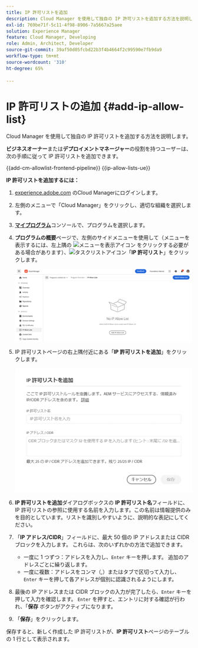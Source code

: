 ```yaml
---
title: IP 許可リストを追加
description: Cloud Manager を使用して独自の IP 許可リストを追加する方法を説明します。
exl-id: 769be71f-5c11-4f98-8906-7a5667a25aee
solution: Experience Manager
feature: Cloud Manager, Developing
role: Admin, Architect, Developer
source-git-commit: 39af50d05fcbd22b3f4b4664f2c99590e7fb9da9
workflow-type: tm+mt
source-wordcount: '310'
ht-degree: 65%

---
```



# IP 許可リストの追加 {#add-ip-allow-list}

Cloud Manager を使用して独自の IP 許可リストを追加する方法を説明します。

**ビジネスオーナー**&#x200B;または&#x200B;**デプロイメントマネージャー**&#x200B;の役割を持つユーザーは、次の手順に従って IP 許可リストを追加できます。

{{add-cm-allowlist-frontend-pipeline}}
{{ip-allow-lists-ue}}

**IP 許可リストを追加するには：**

1. [experience.adobe.com](https://experience.adobe.com/experiencemanager/) のCloud Managerにログインします。

1. 左側のメニューで「Cloud Manager」をクリックし、適切な組織を選択します。

1. **[マイプログラム](/help/implementing/cloud-manager/navigation.md#my-programs)**&#x200B;コンソールで、プログラムを選択します。

1. **プログラムの概要**&#x200B;ページで、左側のサイドメニューを使用して（メニューを表示するには、左上隅の ![メニューを表示アイコン](https://spectrum.adobe.com/static/icons/workflow_18/Smock_ShowMenu_18_N.svg) をクリックする必要がある場合があります）、![タスクリストアイコン](https://spectrum.adobe.com/static/icons/workflow_18/Smock_TaskList_18_N.svg)「**IP 許可リスト**」をクリックします。

   ![左側のサイドメニューの「IP 許可リスト」オプション](/help/implementing/cloud-manager/assets/ip-allow-list/ip-allow-list-create.png)

1. IP 許可リストページの右上隅付近にある「**IP 許可リストを追加**」をクリックします。

   ![IP 許可リストを追加ダイアログボックス](/help/implementing/cloud-manager/assets/ip-allow-list/ip-allow-list-create02.png)

1. **IP 許可リストを追加**&#x200B;ダイアログボックスの **IP 許可リスト名**&#x200B;フィールドに、IP 許可リストの参照に使用する名前を入力します。この名前は情報提供のみを目的としています。リストを識別しやすいように、説明的な表記にしてください。

1. 「**IP アドレス/CIDR**」フィールドに、最大 50 個の IP アドレスまたは CIDR ブロックを入力します。 これらは、次のいずれかの方法で追加できます。

   * 一度に 1 つずつ：アドレスを入力し、`Enter` キーを押します。 追加のアドレスごとに繰り返します。
   * 一度に複数：アドレスをコンマ（,）またはタブで区切って入力し、`Enter` キーを押して各アドレスが個別に認識されるようにします。

1. 最後の IP アドレスまたは CIDR ブロックの入力が完了したら、`Enter` キーを押して入力を確認します。 `Enter` を押すと、エントリに対する確認が行われ、「**保存** ボタンがアクティブになります。

1. 「**保存**」をクリックします。

保存すると、新しく作成した IP 許可リストが、**IP 許可リスト**&#x200B;ページのテーブルの 1 行として表示されます。


